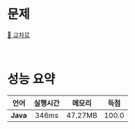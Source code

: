 # 문제
[📃 교차로](https://softeer.ai/practice/info.do?idx=1&eid=803)

<br>

# 성능 요약

| 언어 | 실행시간 | 메모리| 득점 |
| :-----: | :-----: | :-----: | :-----: |
| **Java** | 346ms | 47.27MB | 100.0 |
